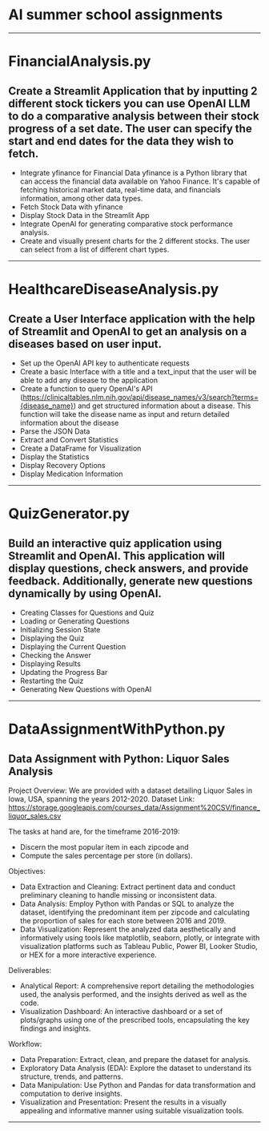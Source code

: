# AI summer school assignments
-----------------------------------------------------
# FinancialAnalysis.py
## Create a Streamlit Application that by inputting 2 different stock tickers you can use OpenAI LLM to do a comparative analysis between their stock progress of a set date. The user can specify the start and end dates for the data they wish to fetch.
- Integrate yfinance for Financial Data
yfinance is a Python library that can access the financial data available on Yahoo Finance. It's capable of fetching historical market data, real-time data, and financials information, among other data types.
- Fetch Stock Data with yfinance
- Display Stock Data in the Streamlit App
- Integrate OpenAI for generating comparative stock performance analysis.
- Create and visually present charts for the 2 different stocks. The user can select from a list of different chart types.
-----------------------------------------------------
# HealthcareDiseaseAnalysis.py
## Create a User Interface application with the help of Streamlit and OpenAI to get an analysis on a diseases based on user input.
- Set up the OpenAI API key to authenticate requests
- Create a basic Interface with a title and a text_input that the user will be able to add any disease to the application
- Create a function to query OpenAI's API (https://clinicaltables.nlm.nih.gov/api/disease_names/v3/search?terms={disease_name}) and get structured information about a disease. This function will take the disease name as input and return detailed information about the disease
- Parse the JSON Data
- Extract and Convert Statistics
- Create a DataFrame for Visualization
- Display the Statistics
- Display Recovery Options
- Display Medication Information
-----------------------------------------------------
# QuizGenerator.py
## Build an interactive quiz application using Streamlit and OpenAI. This application will display questions, check answers, and provide feedback. Additionally, generate new questions dynamically by using OpenAI.
- Creating Classes for Questions and Quiz
- Loading or Generating Questions
- Initializing Session State
- Displaying the Quiz
- Displaying the Current Question
- Checking the Answer
- Displaying Results
- Updating the Progress Bar
- Restarting the Quiz
- Generating New Questions with OpenAI
-----------------------------------------------------
# DataAssignmentWithPython.py
## Data Assignment with Python: Liquor Sales Analysis
Project Overview: We are provided with a dataset detailing Liquor Sales in Iowa, USA, spanning the years 2012-2020.
Dataset Link: https://storage.googleapis.com/courses_data/Assignment%20CSV/finance_liquor_sales.csv

The tasks at hand are, for the timeframe 2016-2019:
- Discern the most popular item in each zipcode and
- Compute the sales percentage per store (in dollars).

Objectives:
- Data Extraction and Cleaning: Extract pertinent data and conduct preliminary cleaning to handle missing or inconsistent data.
- Data Analysis: Employ Python with Pandas or SQL to analyze the dataset, identifying the predominant item per zipcode and calculating the proportion of sales for each store between 2016 and 2019.
- Data Visualization: Represent the analyzed data aesthetically and informatively using tools like matplotlib, seaborn, plotly, or integrate with visualization platforms such as Tableau Public, Power BI, Looker Studio, or HEX for a more interactive experience.

Deliverables:
- Analytical Report: A comprehensive report detailing the methodologies used, the analysis performed, and the insights derived as well as the code.
- Visualization Dashboard: An interactive dashboard or a set of plots/graphs using one of the prescribed tools, encapsulating the key findings and insights.

Workflow:
- Data Preparation: Extract, clean, and prepare the dataset for analysis.
- Exploratory Data Analysis (EDA): Explore the dataset to understand its structure, trends, and patterns.
- Data Manipulation: Use Python and Pandas for data transformation and computation to derive insights.
- Visualization and Presentation: Present the results in a visually appealing and informative manner using suitable visualization tools.
-----------------------------------------------------

